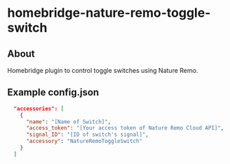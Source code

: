 # homebridge-nature-remo-toggle-switch
## About
Homebridge plugin to control toggle switches using Nature Remo.

## Example config.json
```json
  "accessories": [
    {
      "name": "[Name of Switch]",
      "access_token": "[Your access token of Nature Remo Cloud API]",
      "signal_ID": "[ID of switch's signal]",
      "accessory": "NatureRemoToggleSwitch"
    }
  ]
```